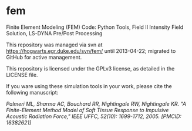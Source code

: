 fem
===

Finite Element Modeling (FEM) Code: Python Tools, Field II Intensity Field Solution, LS-DYNA
Pre/Post Processing

This repository was managed via svn at <https://hogwarts.egr.duke.edu/svn/fem/>
until 2013-04-22; migrated to GitHub for active management.

This repository is licensed under the GPLv3 license, as detailed in the LICENSE
file.

If you ware using these simulation tools in your work, please cite the
following manuscript:

*Palmeri ML, Sharma AC, Bouchard RR, Nightingale RW, Nightingale KR.  "A
Finite-Element Method Model of Soft Tissue Response to Impulsive Acoustic Radiation Force," IEEE UFFC, 52(10): 1699-1712, 2005. [PMCID: 16382621]*
